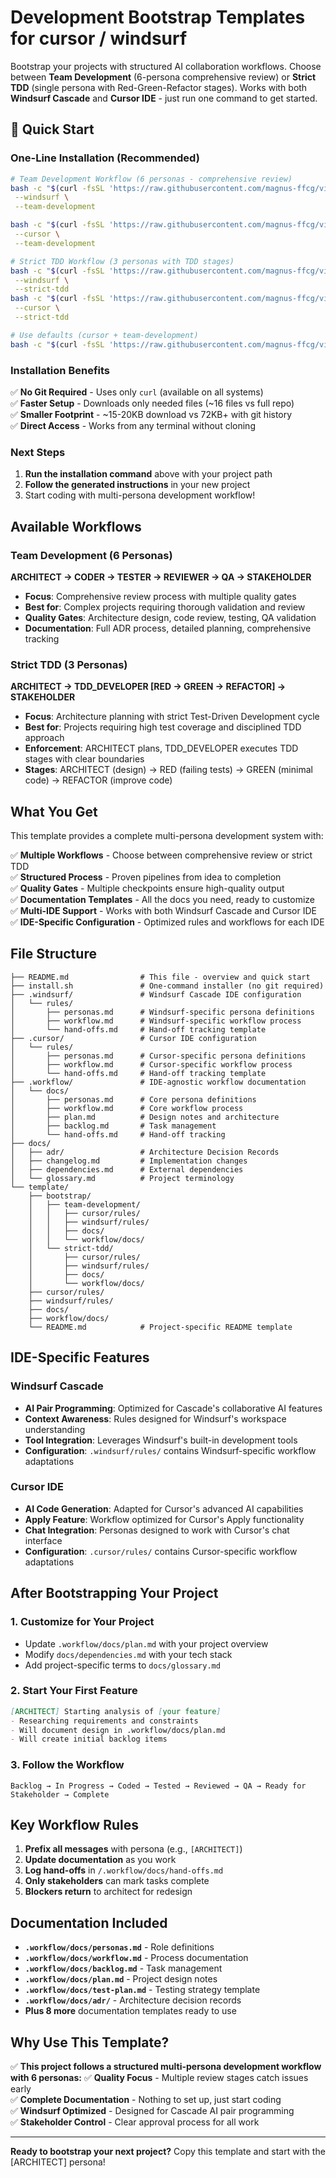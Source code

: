 # Development Bootstrap Templates for cursor / windsurf

Bootstrap your projects with structured AI collaboration workflows. Choose between **Team Development** (6-persona comprehensive review) or **Strict TDD** (single persona with Red-Green-Refactor stages). Works with both **Windsurf Cascade** and **Cursor IDE** - just run one command to get started.

## 🚀 Quick Start

### One-Line Installation (Recommended)
```bash
# Team Development Workflow (6 personas - comprehensive review)
bash -c "$(curl -fsSL 'https://raw.githubusercontent.com/magnus-ffcg/vibe-with-multi-personas/refs/heads/main/install.sh')" \
 --windsurf \
 --team-development

bash -c "$(curl -fsSL 'https://raw.githubusercontent.com/magnus-ffcg/vibe-with-multi-personas/refs/heads/main/install.sh')" \
 --cursor \
 --team-development

# Strict TDD Workflow (3 personas with TDD stages)
bash -c "$(curl -fsSL 'https://raw.githubusercontent.com/magnus-ffcg/vibe-with-multi-personas/refs/heads/main/install.sh')" \
 --windsurf \
 --strict-tdd
bash -c "$(curl -fsSL 'https://raw.githubusercontent.com/magnus-ffcg/vibe-with-multi-personas/refs/heads/main/install.sh')" \
 --cursor \
 --strict-tdd

# Use defaults (cursor + team-development)
bash -c "$(curl -fsSL 'https://raw.githubusercontent.com/magnus-ffcg/vibe-with-multi-personas/refs/heads/main/install.sh')" 
```

### Installation Benefits
✅ **No Git Required** - Uses only `curl` (available on all systems)  
✅ **Faster Setup** - Downloads only needed files (~16 files vs full repo)  
✅ **Smaller Footprint** - ~15-20KB download vs 72KB+ with git history  
✅ **Direct Access** - Works from any terminal without cloning  

### Next Steps
1. **Run the installation command** above with your project path
2. **Follow the generated instructions** in your new project
3. Start coding with multi-persona development workflow!

## Available Workflows

### Team Development (6 Personas)
**ARCHITECT → CODER → TESTER → REVIEWER → QA → STAKEHOLDER**
- **Focus**: Comprehensive review process with multiple quality gates
- **Best for**: Complex projects requiring thorough validation and review
- **Quality Gates**: Architecture design, code review, testing, QA validation
- **Documentation**: Full ADR process, detailed planning, comprehensive tracking

### Strict TDD (3 Personas)  
**ARCHITECT → TDD_DEVELOPER [RED → GREEN → REFACTOR] → STAKEHOLDER**
- **Focus**: Architecture planning with strict Test-Driven Development cycle
- **Best for**: Projects requiring high test coverage and disciplined TDD approach
- **Enforcement**: ARCHITECT plans, TDD_DEVELOPER executes TDD stages with clear boundaries
- **Stages**: ARCHITECT (design) → RED (failing tests) → GREEN (minimal code) → REFACTOR (improve code)

## What You Get

This template provides a complete multi-persona development system with:

✅ **Multiple Workflows** - Choose between comprehensive review or strict TDD  
✅ **Structured Process** - Proven pipelines from idea to completion  
✅ **Quality Gates** - Multiple checkpoints ensure high-quality output  
✅ **Documentation Templates** - All the docs you need, ready to customize  
✅ **Multi-IDE Support** - Works with both Windsurf Cascade and Cursor IDE  
✅ **IDE-Specific Configuration** - Optimized rules and workflows for each IDE  

## File Structure

```
├── README.md                # This file - overview and quick start
├── install.sh               # One-command installer (no git required)
├── .windsurf/               # Windsurf Cascade IDE configuration
│   └── rules/
│       ├── personas.md      # Windsurf-specific persona definitions
│       ├── workflow.md      # Windsurf-specific workflow process
│       └── hand-offs.md     # Hand-off tracking template
├── .cursor/                 # Cursor IDE configuration
│   └── rules/
│       ├── personas.md      # Cursor-specific persona definitions
│       ├── workflow.md      # Cursor-specific workflow process
│       └── hand-offs.md     # Hand-off tracking template
├── .workflow/               # IDE-agnostic workflow documentation
│   └── docs/
│       ├── personas.md      # Core persona definitions
│       ├── workflow.md      # Core workflow process
│       ├── plan.md          # Design notes and architecture
│       ├── backlog.md       # Task management
│       └── hand-offs.md     # Hand-off tracking
├── docs/
│   ├── adr/                 # Architecture Decision Records
│   ├── changelog.md         # Implementation changes
│   ├── dependencies.md      # External dependencies
│   └── glossary.md          # Project terminology
└── template/
    ├── bootstrap/
    │   ├── team-development/
    │   │   ├── cursor/rules/
    │   │   ├── windsurf/rules/
    │   │   ├── docs/
    │   │   └── workflow/docs/
    │   └── strict-tdd/
    │       ├── cursor/rules/
    │       ├── windsurf/rules/
    │       ├── docs/
    │       └── workflow/docs/
    ├── cursor/rules/
    ├── windsurf/rules/
    ├── docs/
    ├── workflow/docs/
    └── README.md            # Project-specific README template
```

## IDE-Specific Features

### Windsurf Cascade
- **AI Pair Programming**: Optimized for Cascade's collaborative AI features
- **Context Awareness**: Rules designed for Windsurf's workspace understanding
- **Tool Integration**: Leverages Windsurf's built-in development tools
- **Configuration**: `.windsurf/rules/` contains Windsurf-specific workflow adaptations

### Cursor IDE
- **AI Code Generation**: Adapted for Cursor's advanced AI capabilities
- **Apply Feature**: Workflow optimized for Cursor's Apply functionality
- **Chat Integration**: Personas designed to work with Cursor's chat interface
- **Configuration**: `.cursor/rules/` contains Cursor-specific workflow adaptations

## After Bootstrapping Your Project

### 1. Customize for Your Project
- Update `.workflow/docs/plan.md` with your project overview
- Modify `docs/dependencies.md` with your tech stack
- Add project-specific terms to `docs/glossary.md`

### 2. Start Your First Feature
```markdown
[ARCHITECT] Starting analysis of [your feature]
- Researching requirements and constraints
- Will document design in .workflow/docs/plan.md
- Will create initial backlog items
```

### 3. Follow the Workflow
```
Backlog → In Progress → Coded → Tested → Reviewed → QA → Ready for Stakeholder → Complete
```

## Key Workflow Rules

1. **Prefix all messages** with persona (e.g., `[ARCHITECT]`)
2. **Update documentation** as you work
3. **Log hand-offs** in `/.workflow/docs/hand-offs.md`
4. **Only stakeholders** can mark tasks complete
5. **Blockers return** to architect for redesign

## Documentation Included

- **`.workflow/docs/personas.md`** - Role definitions
- **`.workflow/docs/workflow.md`** - Process documentation
- **`.workflow/docs/backlog.md`** - Task management
- **`.workflow/docs/plan.md`** - Project design notes
- **`.workflow/docs/test-plan.md`** - Testing strategy template
- **`.workflow/docs/adr/`** - Architecture decision records
- **Plus 8 more** documentation templates ready to use

## Why Use This Template?

✅ **This project follows a structured multi-persona development workflow with 6 personas:** 
✅ **Quality Focus** - Multiple review stages catch issues early  
✅ **Complete Documentation** - Nothing to set up, just start coding  
✅ **Windsurf Optimized** - Designed for Cascade AI pair programming  
✅ **Stakeholder Control** - Clear approval process for all work  

---

**Ready to bootstrap your next project?** Copy this template and start with the [ARCHITECT] persona!
